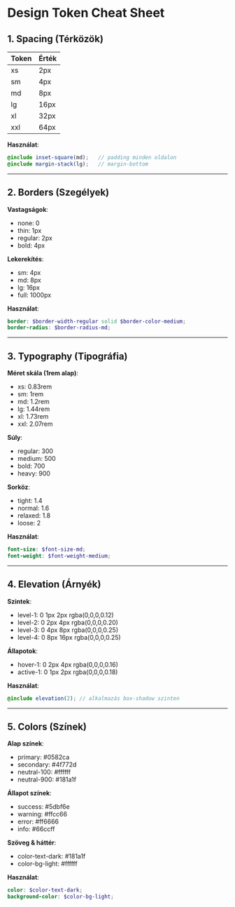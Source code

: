 # Design Token Cheat Sheet

## 1. Spacing (Térközök)

| Token    | Érték |
|----------|-------|
| xs       | 2px   |
| sm       | 4px   |
| md       | 8px   |
| lg       | 16px  |
| xl       | 32px  |
| xxl      | 64px  |

**Használat**:
```scss
@include inset-square(md);   // padding minden oldalon
@include margin-stack(lg);   // margin-bottom
```

----------

## 2. Borders (Szegélyek)

**Vastagságok**:
- none: 0
- thin: 1px
- regular: 2px
- bold: 4px

**Lekerekítés**:
- sm: 4px
- md: 8px
- lg: 16px
- full: 1000px

**Használat**:
```scss
border: $border-width-regular solid $border-color-medium;
border-radius: $border-radius-md;
```

----------

## 3. Typography (Tipográfia)

**Méret skála (1rem alap)**:
- xs: 0.83rem
- sm: 1rem
- md: 1.2rem
- lg: 1.44rem
- xl: 1.73rem
- xxl: 2.07rem

**Súly**:
- regular: 300
- medium: 500
- bold: 700
- heavy: 900

**Sorköz**:
- tight: 1.4
- normal: 1.6
- relaxed: 1.8
- loose: 2

**Használat**:
```scss
font-size: $font-size-md;
font-weight: $font-weight-medium;
```

----------

## 4. Elevation (Árnyék)

**Szintek**:
- level-1: 0 1px 2px rgba(0,0,0,0.12)
- level-2: 0 2px 4px rgba(0,0,0,0.20)
- level-3: 0 4px 8px rgba(0,0,0,0.25)
- level-4: 0 8px 16px rgba(0,0,0,0.25)

**Állapotok**:
- hover-1: 0 2px 4px rgba(0,0,0,0.16)
- active-1: 0 1px 2px rgba(0,0,0,0.18)

**Használat**:
```scss
@include elevation(2); // alkalmazás box-shadow szinten
```

----------

## 5. Colors (Színek)

**Alap színek**:
- primary: #0582ca
- secondary: #4f772d
- neutral-100: #ffffff
- neutral-900: #181a1f

**Állapot színek**:
- success: #5dbf6e
- warning: #ffcc66
- error: #ff6666
- info: #66ccff

**Szöveg & háttér**:
- color-text-dark: #181a1f
- color-bg-light: #ffffff

**Használat**:
```scss
color: $color-text-dark;
background-color: $color-bg-light;
```